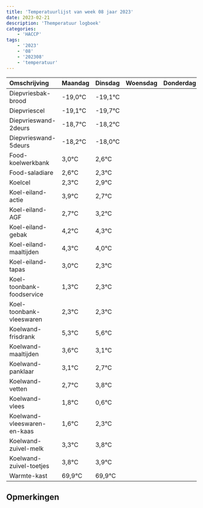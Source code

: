 ```yaml
---
title: 'Temperatuurlijst van week 08 jaar 2023'
date: 2023-02-21
description: 'Themperatuur logboek'
categories:
    - 'HACCP'
tags:
    - '2023'
    - '08'
    - '202308'
    - 'temperatuur'
---
```

|Omschrijving|Maandag|Dinsdag|Woensdag|Donderdag|Vrijdag|Zaterdag|Zondag|
|:---|:---|:---|:---|:---|:---|:---|:---|
|Diepvriesbak-brood|-19,0°C|-19,1°C| | | | | |
|Diepvriescel|-19,1°C|-19,7°C| | | | | |
|Diepvrieswand-2deurs|-18,7°C|-18,2°C| | | | | |
|Diepvrieswand-5deurs|-18,2°C|-18,0°C| | | | | |
|Food-koelwerkbank|3,0°C|2,6°C| | | | | |
|Food-saladiare|2,6°C|2,3°C| | | | | |
|Koelcel|2,3°C|2,9°C| | | | | |
|Koel-eiland-actie|3,9°C|2,7°C| | | | | |
|Koel-eiland-AGF|2,7°C|3,2°C| | | | | |
|Koel-eiland-gebak|4,2°C|4,3°C| | | | | |
|Koel-eiland-maaltijden|4,3°C|4,0°C| | | | | |
|Koel-eiland-tapas|3,0°C|2,3°C| | | | | |
|Koel-toonbank-foodservice|1,3°C|2,3°C| | | | | |
|Koel-toonbank-vleeswaren|2,3°C|2,3°C| | | | | |
|Koelwand-frisdrank|5,3°C|5,6°C| | | | | |
|Koelwand-maaltijden|3,6°C|3,1°C| | | | | |
|Koelwand-panklaar|3,1°C|2,7°C| | | | | |
|Koelwand-vetten|2,7°C|3,8°C| | | | | |
|Koelwand-vlees|1,8°C|0,6°C| | | | | |
|Koelwand-vleeswaren-en-kaas|1,6°C|2,3°C| | | | | |
|Koelwand-zuivel-melk|3,3°C|3,8°C| | | | | |
|Koelwand-zuivel-toetjes|3,8°C|3,9°C| | | | | |
|Warmte-kast|69,9°C|69,9°C| | | | | |

## Opmerkingen


